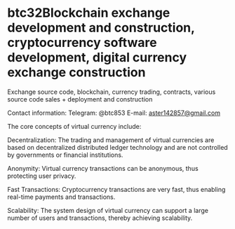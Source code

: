 # btc32Blockchain exchange development and construction, cryptocurrency software development, digital currency exchange construction

Exchange source code, blockchain, currency trading, contracts, various source code sales + deployment and construction

Contact information: Telegram: @btc853 E-mail: aster142857@gmail.com

The core concepts of virtual currency include:


Decentralization: The trading and management of virtual currencies are based on decentralized distributed ledger technology and are not controlled by governments or financial institutions.


Anonymity: Virtual currency transactions can be anonymous, thus protecting user privacy.


Fast Transactions: Cryptocurrency transactions are very fast, thus enabling real-time payments and transactions.


Scalability: The system design of virtual currency can support a large number of users and transactions, thereby achieving scalability.

